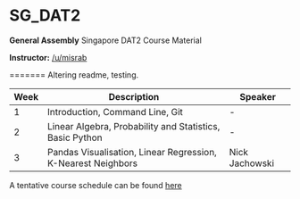 # SG_DAT2
**General Assembly** Singapore DAT2 Course Material

**Instructor:** [/u/misrab](www.github.com/misrab)

=======
Altering readme, testing.

|Week|Description|Speaker|
|----|-----------------------------------------------------------------|--------------|
|1|Introduction, Command Line, Git|-
|2|Linear Algebra, Probability and Statistics, Basic Python|-
|3|Pandas Visualisation, Linear Regression, K-Nearest Neighbors|Nick Jachowski

A tentative course schedule can be found [here](https://docs.google.com/spreadsheets/d/1dZy8gWa1kE97WE0LhCQyK1Yly3u8aJ_rmi0Wu-UP5Bg/edit#gid=0)
